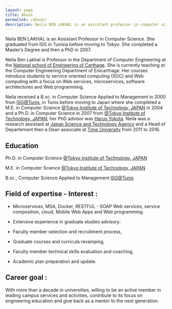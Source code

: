 ```yaml
---
layout: page
title: About
permalink: /about/
description: Neila BEN LAKHAL is an assistant professor in computer science graduated from Tokyo Institute of technology
---
```


Neila BEN LAKHAL is an Assistant Professor in  Computer Science. She graduated from ISG in Tunisia before moving to Tokyo. She completed a Master’s Degree and then a PhD in 2007. 

Neila Ben Lakhal is Professor in the Department of Computer Engineering at the [National school of Engineering of Carthage](http://www.enicarthage.rnu.tn). She is currently teaching at the Computer Engineering Department of Enicarthage. Her courses introduce students to service oriented computing (SOC) and Web computing with a focus on Web services, microservices, software architectures and Web programming.


Neila received a B.sc. in Computer Science Applied to Management in 2000 from [ISG@Tunis](http://www.isg.rnu.tn/), in Tunis before moving to Japan where she completed a M.E. in Computer Science [@Tokyo Institute of Technology, JAPAN](https://www.titech.ac.jp/english/) in 2004 and a Ph.D. in Computer Science in 2007 from [@Tokyo Institute of Technology, JAPAN](https://www.titech.ac.jp/english/);  her PhD advisor was [Haruo Yokota](http://yokota-www.cs.titech.ac.jp/~yokota/). Neila was a research assistant at [Japan Science and Technology Agency](https://www.jst.go.jp/EN/) and a Head of Departement then a Dean associate at [Time University](https://www.linkedin.com/school/time-universit%C3%A9/) from 2011 to 2016.

## Education

Ph.D. in Computer Science [@Tokyo Institute of Technology, JAPAN](https://www.titech.ac.jp/english/)

M.E. in Computer Science [@Tokyo Institute of Technology, JAPAN](https://www.titech.ac.jp/english/)

B.sc., Computer Science Applied to Management [ISG@Tunis](http://www.isg.rnu.tn/)

## Field of expertise - Interest : 

* Microservices, MSA, Docker, RESTFUL - SOAP Web services, service composition, cloud, Mobile Web Apps and Web programming.

* Extensive experience in graduate studies advisory:

* Faculty member selection and recruitment process,

* Graduate courses and curricula revamping,

* Faculty member technical skills evaluation and coaching,

* Academic plan preparation and update.

## Career goal :

With more than a decade in universities, willing to be an active member in leading campus services and activities, contribute to its focus on engineering education and give back as a mentor to the next generation.


